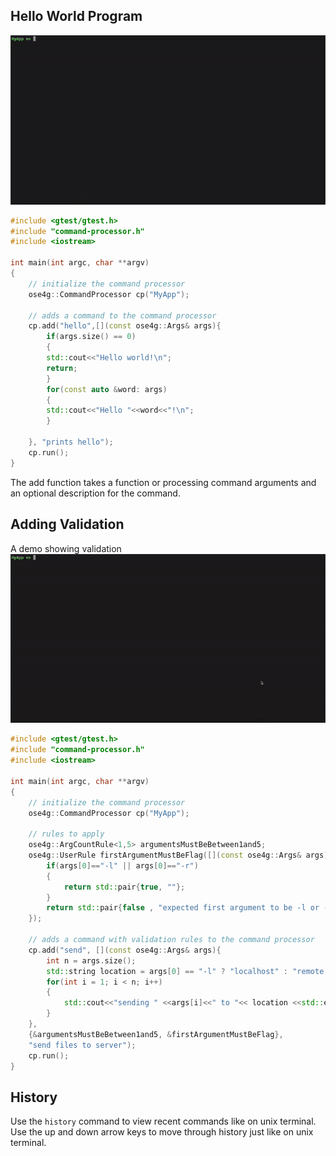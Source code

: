 ## Hello World Program
![DEMO](command-processor.gif)

```cpp
#include <gtest/gtest.h>
#include "command-processor.h"
#include <iostream>

int main(int argc, char **argv)
{
    // initialize the command processor
    ose4g::CommandProcessor cp("MyApp");
    
    // adds a command to the command processor
    cp.add("hello",[](const ose4g::Args& args){
        if(args.size() == 0)
        {
        std::cout<<"Hello world!\n";
        return;
        }
        for(const auto &word: args)
        {
        std::cout<<"Hello "<<word<<"!\n";
        }
        
    }, "prints hello");
    cp.run();
}
```



The add function takes a function or processing command arguments and an optional description for the command.

## Adding Validation
A demo showing validation   
![DEMO](validation.gif) 

```cpp
#include <gtest/gtest.h>
#include "command-processor.h"
#include <iostream>

int main(int argc, char **argv)
{
    // initialize the command processor
    ose4g::CommandProcessor cp("MyApp");

    // rules to apply
    ose4g::ArgCountRule<1,5> argumentsMustBeBetween1and5;
    ose4g::UserRule firstArgumentMustBeFlag([](const ose4g::Args& args){
        if(args[0]=="-l" || args[0]=="-r")
        {
            return std::pair{true, ""};
        }
        return std::pair{false , "expected first argument to be -l or -r"};
    });

    // adds a command with validation rules to the command processor
    cp.add("send", [](const ose4g::Args& args){
        int n = args.size();
        std::string location = args[0] == "-l" ? "localhost" : "remote host";
        for(int i = 1; i < n; i++)
        {
            std::cout<<"sending " <<args[i]<<" to "<< location <<std::endl;
        }
    }, 
    {&argumentsMustBeBetween1and5, &firstArgumentMustBeFlag}, 
    "send files to server");
    cp.run();
}
```

## History
Use the `history` command to view recent commands like on unix terminal.
Use the up and down arrow keys to move through history just like on unix terminal.
